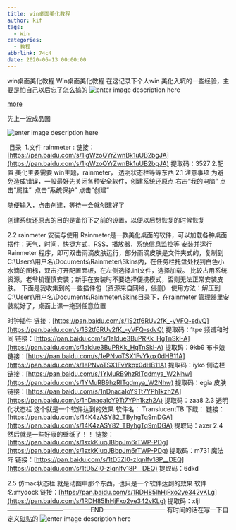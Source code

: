 ```yaml
---
title: win桌面美化教程
author: kif
tags:
  - Win
categories:
  - 教程
abbrlink: 74c4
date: 2020-06-13 00:00:00
---
```

win桌面美化教程
Win桌面美化教程
在这记录下个人win 美化入坑的一些经验，主要是怕自己以后忘了怎么搞的
 ![enter image description here](https://s1.ax1x.com/2020/06/13/txSFTf.png)

<a id="more"></a> [more](https://hexo.io/docs/writing.html)

先上一波成品图

![enter image description here](https://s1.ax1x.com/2020/06/13/tvz7O1.gif)

​
目录
​
1.文件
rainmeter :
链接：[https://pan.baidu.com/s/1lgWzoQYrZwnBk1uUB2bgJA](https://pan.baidu.com/s/1lgWzoQYrZwnBk1uUB2bgJA) 提取码：3527
2.配置
美化主要需要 win主题，rainmeter， 透明状态栏等等东西
2.1 注意事项
为避免造成错误，一般最好先关闭各种安全软件，创建系统还原点
右击“我的电脑” 点击“属性”
​
点击“系统保护” 点击“创建”

随便输入，点击创建，等待一会就创建好了

创建系统还原点的目的是备份下之前的设置，以便以后想恢复的时候恢复

2.2 rainmeter 安装与使用
Rainmeter是一款美化桌面的软件，可以加载各种桌面摆件：天气，时间，快捷方式，RSS，播放器，系统信息监控等
安装并运行 Rainmeter 程序，即可双击雨滴皮肤运行，部分雨滴皮肤是文件夹式的，复制到C:\Users\用户名\Documents\Rainmeter\Skins内，在任务栏托盘处找到白色小水滴的图标，双击打开配置面板，在左侧选择.ini文件，选择加载。
比较占用系统资源，老爷机谨慎安装；新手在安装时不要选择便携模式，否则无法正常安装皮肤。
下面是我收集到的一些插件包（资源来自网络，侵删）
使用方法：解压到C:\Users\用户名\Documents\Rainmeter\Skins目录下，在rainmeter 管理器里安装就好了，桌面上课一拖到任意位置

时钟插件 链接：[https://pan.baidu.com/s/1S2tf6RUv2fK_-yVFQ-sdvQ](https://pan.baidu.com/s/1S2tf6RUv2fK_-yVFQ-sdvQ) 提取码：1tpe
频谱和时间 链接：[https://pan.baidu.com/s/1aIdue3BuPRKk_HgTnSkl-A](https://pan.baidu.com/s/1aIdue3BuPRKk_HgTnSkl-A) 提取码：9kb9
布卡娘 链接：[https://pan.baidu.com/s/1ePNvoTSX1FvYkqx0dHB11A](https://pan.baidu.com/s/1ePNvoTSX1FvYkqx0dHB11A) 提取码：iyko
侧边栏 链接：[https://pan.baidu.com/s/1YMuRB9hzRITqdmya_W2Nhw](https://pan.baidu.com/s/1YMuRB9hzRITqdmya_W2Nhw) 提取码：egia
皮肤 链接：[https://pan.baidu.com/s/1nDnacaIoY9Tt7YPh1kzh2A](https://pan.baidu.com/s/1nDnacaIoY9Tt7YPh1kzh2A) 提取码：zaa8
2.3 透明化状态栏
这个就是一个软件达到的效果
软件名： TranslucentTB
下载：
链接：[https://pan.baidu.com/s/14K4zASY82_TByhgTq9mDGA](https://pan.baidu.com/s/14K4zASY82_TByhgTq9mDGA) 提取码：axer
2.4 然后就是一些好康的壁纸了！！
链接：[https://pan.baidu.com/s/1sxkKiuqJBbpJm6rTWP-PDg](https://pan.baidu.com/s/1sxkKiuqJBbpJm6rTWP-PDg) 提取码：m731
魔法阵 链接：[https://pan.baidu.com/s/1tD5ZI0-zIqnlfv18P__DEQ](https://pan.baidu.com/s/1tD5ZI0-zIqnlfv18P__DEQ) 提取码：6dkd

2.5 仿mac状态栏
就是动图中那个东西，也只是一个软件达到的效果
软件名:mydock
链接：[https://pan.baidu.com/s/1RDH85lhHjFxo2ye342vKLg](https://pan.baidu.com/s/1RDH85lhHjFxo2ye342vKLg) 提取码：xljl
—————————————–END——————————
有时间的话在写一下自定义磁贴的
![enter image description here](https://s1.ax1x.com/2020/06/13/tvzvfe.png)